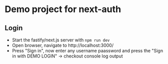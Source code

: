 # Demo project for next-auth

## Login

- Start the fastify/next.js server with `npm run dev`
- Open browser, navigate to http://localhost:3000/
- Press "Sign in", now enter any username paassword and press the "Sign in with DEMO LOGIN"
-> checkout console log output


